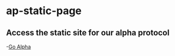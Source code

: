 # ap-static-page

## Access the static site for our alpha protocol

 -[Go Alpha](https://alpha-protocol.github.io/ap-static-page/)
